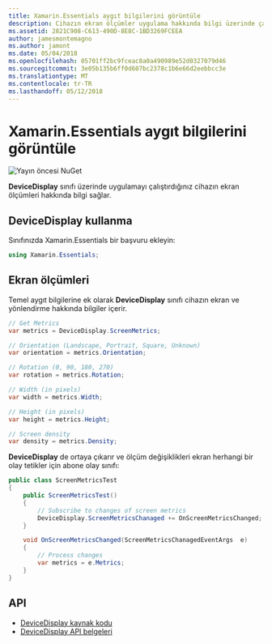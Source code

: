 ```yaml
---
title: Xamarin.Essentials aygıt bilgilerini görüntüle
description: Cihazın ekran ölçümler uygulama hakkında bilgi üzerinde çalıştığı DeviceDisplay sınıf sağlar.
ms.assetid: 2821C908-C613-490D-8E8C-1BD3269FCEEA
author: jamesmontemagno
ms.author: jamont
ms.date: 05/04/2018
ms.openlocfilehash: 05701ff2bc9fceac8a0a490989e52d0327079d46
ms.sourcegitcommit: 3e05b135b6ff0d607bc2378c1b6e66d2eebbcc3e
ms.translationtype: MT
ms.contentlocale: tr-TR
ms.lasthandoff: 05/12/2018
---
```

# <a name="xamarinessentials-device-display-information"></a>Xamarin.Essentials aygıt bilgilerini görüntüle

![Yayın öncesi NuGet](~/media/shared/pre-release.png)

**DeviceDisplay** sınıfı üzerinde uygulamayı çalıştırdığınız cihazın ekran ölçümleri hakkında bilgi sağlar.

## <a name="using-devicedisplay"></a>DeviceDisplay kullanma

Sınıfınızda Xamarin.Essentials bir başvuru ekleyin:

```csharp
using Xamarin.Essentials;
```

## <a name="screen-metrics"></a>Ekran ölçümleri

Temel aygıt bilgilerine ek olarak **DeviceDisplay** sınıfı cihazın ekran ve yönlendirme hakkında bilgiler içerir.

```csharp
// Get Metrics
var metrics = DeviceDisplay.ScreenMetrics;

// Orientation (Landscape, Portrait, Square, Unknown)
var orientation = metrics.Orientation;

// Rotation (0, 90, 180, 270)
var rotation = metrics.Rotation;

// Width (in pixels)
var width = metrics.Width;

// Height (in pixels)
var height = metrics.Height;

// Screen density
var density = metrics.Density;
```

**DeviceDisplay** de ortaya çıkarır ve ölçüm değişiklikleri ekran herhangi bir olay tetikler için abone olay sınıfı:

```csharp
public class ScreenMetricsTest
{
    public ScreenMetricsTest()
    {
        // Subscribe to changes of screen metrics
        DeviceDisplay.ScreenMetricsChanaged += OnScreenMetricsChanged;
    }

    void OnScreenMetricsChanged(ScreenMetricsChanagedEventArgs  e)
    {
        // Process changes
        var metrics = e.Metrics;
    }
}
```

## <a name="api"></a>API

- [DeviceDisplay kaynak kodu](https://github.com/xamarin/Essentials/tree/master/Xamarin.Essentials/DeviceDisplay)
- [DeviceDisplay API belgeleri](xref:Xamarin.Essentials.DeviceDisplay)

